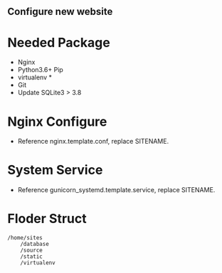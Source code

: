 ## Configure new website

# Needed Package
* Nginx
* Python3.6+ Pip
* virtualenv
    * 
* Git
* Update SQLite3 > 3.8

# Nginx Configure
* Reference nginx.template.conf, replace SITENAME.

# System Service
* Reference gunicorn_systemd.template.service, replace SITENAME.

# Floder Struct
    /home/sites
        /database
        /source
        /static
        /virtualenv